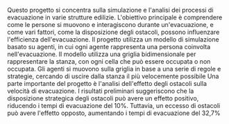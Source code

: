 Questo progetto si concentra sulla simulazione e l'analisi dei processi di evacuazione in varie strutture edilizie. L'obiettivo principale è comprendere come le persone si muovono e interagiscono durante un'evacuazione, e come vari fattori, come la disposizione degli ostacoli, possono influenzare l'efficienza dell'evacuazione.
Il progetto utilizza un modello di simulazione basato su agenti, in cui ogni agente rappresenta una persona coinvolta nell'evacuazione. Il modello utilizza una griglia bidimensionale per rappresentare la stanza, con ogni cella che può essere occupata o non occupata. Gli agenti si muovono sulla griglia in base a una serie di regole e strategie, cercando di uscire dalla stanza il più velocemente possibile 
Una parte importante del progetto è l'analisi dell'effetto degli ostacoli sulla velocità di evacuazione. I risultati preliminari suggeriscono che la disposizione strategica degli ostacoli può avere un effetto positivo, riducendo i tempi di evacuazione del 10%. Tuttavia, un eccesso di ostacoli può avere l'effetto opposto, aumentando i tempi di evacuazione del 32,7%
